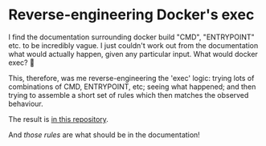 # Reverse-engineering Docker's exec

I find the documentation surrounding docker build "CMD", "ENTRYPOINT" etc. to
be incredibly vague. I just couldn't work out from the documentation what would
actually happen, given any particular input.  What would docker exec?  🤷

This, therefore, was me reverse-engineering the 'exec' logic: trying lots of
combinations of CMD, ENTRYPOINT, etc; seeing what happened; and then trying to
assemble a short set of rules which then matches the observed behaviour.

The result is [in this repository](https://github.com/rvedotrc/dockerfile-cmd-entrypoint/blob/master/docker_exec_predictor.rb).

And *those rules* are what should be in the documentation!

